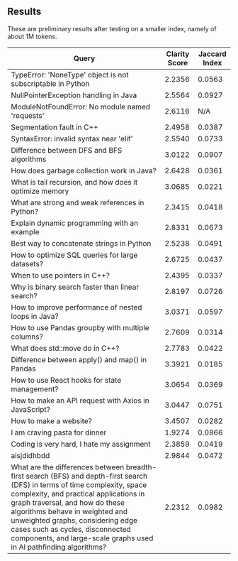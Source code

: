 ## Results
These are preliminary results after testing on a smaller index, namely of about 1M tokens.

| Query | Clarity Score | Jaccard Index |
|----------------|----------------|---------------|
| TypeError: 'NoneType' object is not subscriptable in Python | 2.2356 | 0.0563 |
| NullPointerException handling in Java | 2.5564 | 0.0927 |
| ModuleNotFoundError: No module named 'requests' | 2.6116 | N/A |
| Segmentation fault in C++ | 2.4958 | 0.0387 |
| SyntaxError: invalid syntax near 'elif' | 2.5540 | 0.0733 |
| Difference between DFS and BFS algorithms | 3.0122 | 0.0907 |
| How does garbage collection work in Java? | 2.6428 | 0.0361 |
| What is tail recursion, and how does it optimize memory | 3.0685 | 0.0221 |
| What are strong and weak references in Python? | 2.3415 | 0.0418 |
| Explain dynamic programming with an example | 2.8331 | 0.0673 |
| Best way to concatenate strings in Python | 2.5238 | 0.0491 |
| How to optimize SQL queries for large datasets? | 2.6725 | 0.0437 |
| When to use pointers in C++? | 2.4395 | 0.0337 |
| Why is binary search faster than linear search? | 2.8197 | 0.0726 |
| How to improve performance of nested loops in Java? | 3.0371 | 0.0597 |
| How to use Pandas groupby with multiple columns? | 2.7609 | 0.0314 |
| What does std::move do in C++? | 2.7783 | 0.0422 |
| Difference between apply() and map() in Pandas | 3.3921 | 0.0185 |
| How to use React hooks for state management? | 3.0654 | 0.0369 |
| How to make an API request with Axios in JavaScript? | 3.0447 | 0.0751 |
| How to make a website? | 3.4507 | 0.0282 |
| I am craving pasta for dinner | 1.9274 | 0.0866 |
| Coding is very hard, I hate my assignment | 2.3859 | 0.0419 |
| aisjdidhbdd | 2.9844 | 0.0472 |
| What are the differences between breadth-first search (BFS) and depth-first search (DFS) in terms of time complexity, space complexity, and practical applications in graph traversal, and how do these algorithms behave in weighted and unweighted graphs, considering edge cases such as cycles, disconnected components, and large-scale graphs used in AI pathfinding algorithms? | 2.2312 | 0.0982 |
